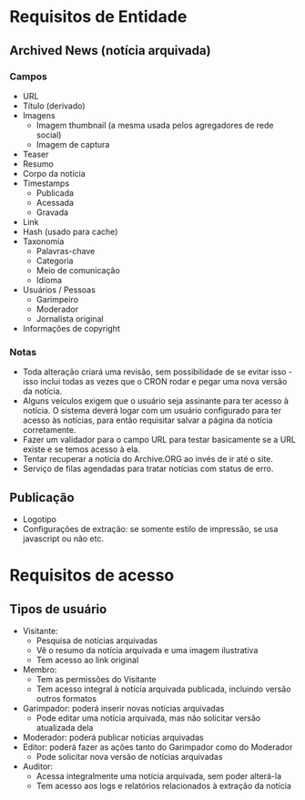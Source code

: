 # Requisitos de Entidade

## Archived News (notícia arquivada)

### Campos

- URL
- Título (derivado)
- Imagens
  - Imagem thumbnail (a mesma usada pelos agregadores de rede social)
  - Imagem de captura
- Teaser
- Resumo
- Corpo da notícia
- Timestamps
  - Publicada
  - Acessada
  - Gravada
- Link
- Hash (usado para cache)
- Taxonomia
  - Palavras-chave
  - Categoria
  - Meio de comunicação
  - Idioma
- Usuários / Pessoas
  - Garimpeiro
  - Moderador
  - Jornalista original
- Informações de copyright

### Notas

- Toda alteração criará uma revisão, sem possibilidade de se evitar isso - isso inclui todas as vezes que o CRON rodar e pegar uma nova versão da notícia.
- Alguns veículos exigem que o usuário seja assinante para ter acesso à notícia. O sistema deverá logar com um usuário configurado para ter acesso às notícias, para então requisitar salvar a página da notícia corretamente.
- Fazer um validador para o campo URL para testar basicamente se a URL existe e se temos acesso à ela.
- Tentar recuperar a notícia do Archive.ORG ao invés de ir até o site.
- Serviço de filas agendadas para tratar notícias com status de erro.

## Publicação

- Logotipo
- Configurações de extração: se somente estilo de impressão, se usa javascript ou não etc.

# Requisitos de acesso

## Tipos de usuário

- Visitante:
  - Pesquisa de notícias arquivadas
  - Vê o resumo da notícia arquivada e uma imagem ilustrativa
  - Tem acesso ao link original
- Membro:
  - Tem as permissões do Visitante
  - Tem acesso integral à notícia arquivada publicada, incluindo versão outros formatos
- Garimpador: poderá inserir novas notícias arquivadas
  - Pode editar uma notícia arquivada, mas não solicitar versão atualizada dela
- Moderador: poderá publicar notícias arquivadas
- Editor: poderá fazer as ações tanto do Garimpador como do Moderador
  - Pode solicitar nova versão de notícias arquivadas
- Auditor:
  - Acessa integralmente uma notícia arquivada, sem poder alterá-la
  - Tem acesso aos logs e relatórios relacionados à extração da notícia
